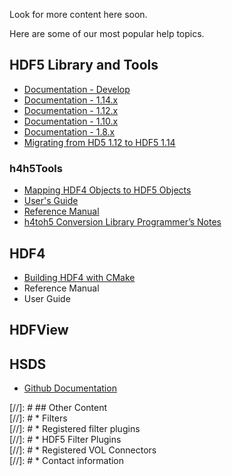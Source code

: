 Look for more content here soon.

Here are some of our most popular help topics.

## HDF5 Library and Tools 
* [Documentation - Develop](/hdf5/develop/)
* [Documentation - 1.14.x](/hdf5/v1_14/index.html)
* [Documentation - 1.12.x](https://docs.hdfgroup.org/hdf5/v1_12/index.html)
* [Documentation - 1.10.x](https://docs.hdfgroup.org/hdf5/v1_10/index.html)
* [Documentation - 1.8.x](https://docs.hdfgroup.org/hdf5/v1_8/index.html)
* [Migrating from HD5 1.12 to HDF5 1.14](/documentation/hdf5-docs/Migrating+from+HDF5+1.12+to+HDF5+1.14.html)

### h4h5Tools
* [Mapping HDF4 Objects to HDF5 Objects](https://docs.hdfgroup.org/archive/support/HDF5/doc/ADGuide/H4toH5Mapping.pdf) 
* [User's Guide](/documentation/h4h5tools-docs/h4toh5lib_UG.pdf)
* [Reference Manual](/documentation/h4h5tools-docs/h4toh5_Conversion_Library_API_Reference_Manual.pdf)
* [h4toh5 Conversion Library Programmer’s Notes](https://docs.hdfgroup.org/archive/support/ftp/HDF5/tools/h4toh5/src/unpacked/doc/H4H5ProgrammersNotes.pdf)
  
## HDF4 
* [Building HDF4 with CMake](/documentation/hdf4-docs/building_hdf4_with_cmake.md)
* Reference Manual
* User Guide

## HDFView 

## HSDS 
* [Github Documentation](https://github.com/HDFGroup/hsds/tree/master/docs) 

[//]: # ## Other Content  
[//]: # * Filters  
[//]: # * Registered filter plugins  
[//]: # * HDF5 Filter Plugins  
[//]: # * Registered VOL Connectors   
[//]: # * Contact information   
